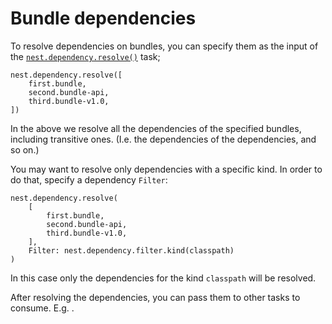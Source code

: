 # Bundle dependencies

To resolve dependencies on bundles, you can specify them as the input of the [`nest.dependency.resolve()`](/taskdoc/nest.dependency.resolve.html) task;

```sakerscript
nest.dependency.resolve([
	first.bundle,
	second.bundle-api,
	third.bundle-v1.0,
])
```

In the above we resolve all the dependencies of the specified bundles, including transitive ones. (I.e. the dependencies of the dependencies, and so on.)

You may want to resolve only dependencies with a specific kind. In order to do that, specify a dependency `Filter`:

```sakerscript
nest.dependency.resolve(
	[
		first.bundle,
		second.bundle-api,
		third.bundle-v1.0,
	],
	Filter: nest.dependency.filter.kind(classpath)
)
```

In this case only the dependencies for the kind `classpath` will be resolved.

After resolving the dependencies, you can pass them to other tasks to consume. E.g. [](javacompileclasspath.md).
